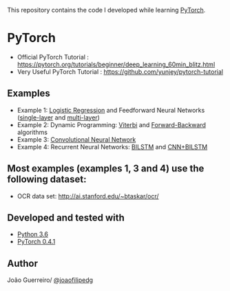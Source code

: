This repository contains the code I developed while learning [PyTorch](https://github.com/pytorch/pytorch).

# PyTorch
* Official PyTorch Tutorial : https://pytorch.org/tutorials/beginner/deep_learning_60min_blitz.html
* Very Useful PyTorch Tutorial  : https://github.com/yunjey/pytorch-tutorial

## Examples
* Example 1: [Logistic Regression](https://github.com/joaofilipedg/DeepLearning_pytorch/blob/master/example1_logistic_regression_and_feedforward_nn.py#L63-L68) and Feedforward Neural Networks ([single-layer](https://github.com/joaofilipedg/DeepLearning_pytorch/blob/master/example1_logistic_regression_and_feedforward_nn.py#L70-L88) and [multi-layer](https://github.com/joaofilipedg/DeepLearning_pytorch/blob/master/example1_logistic_regression_and_feedforward_nn.py#L90-L108))
* Example 2: Dynamic Programming: [Viterbi](https://github.com/joaofilipedg/DeepLearning_pytorch/blob/master/example2_dynamic_programming.py#L3-L34) and [Forward-Backward](https://github.com/joaofilipedg/DeepLearning_pytorch/blob/master/example2_dynamic_programming.py#L69-L91) algorithms
* Example 3: [Convolutional Neural Network](https://github.com/joaofilipedg/DeepLearning_pytorch/blob/master/example3_CNN.py#L46-L66)
* Example 4: Recurrent Neural Networks: [BILSTM](https://github.com/joaofilipedg/DeepLearning_pytorch/blob/master/example4_rnn_lstm.py#L84-L108) and [CNN+BILSTM](https://github.com/joaofilipedg/DeepLearning_pytorch/blob/master/example4_rnn_lstm.py#L46-L82)

## Most examples (examples 1, 3 and 4) use the following dataset:
* OCR data set: http://ai.stanford.edu/~btaskar/ocr/

## Developed and tested with
* [Python 3.6](https://www.python.org/downloads/release/python-365/)
* [PyTorch 0.4.1](http://pytorch.org/)

## Author
João Guerreiro/ [@joaofilipedg](https://github.com/joaofilipedg)
